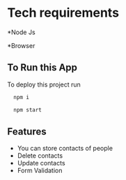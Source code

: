 
# Tech requirements

*Node Js

*Browser




## To Run this App

To deploy this project run

```bash
  npm i
```

```bash
  npm start
```



## Features

- You can store contacts of people
- Delete contacts
- Update contacts
- Form Validation

